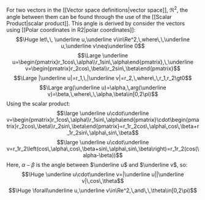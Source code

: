 For two vectors in the [[Vector space definitions|vector space]], $\Re^2$, the angle between them can be found through the use of the [[Scalar Product|scalar product]]. This angle is derived by consider the vectors using [[Polar coordinates in R2|polar coordinates]]:
$$\Huge let\,\, \underline u,\underline v\in\Re^2,\,where\,\,\underline u,\underline v\neq\underline 0$$
$$\Large \underline u=\begin{pmatrix}r_1cos\,\alpha\\r_1sin\,\alpha\end{pmatrix},\,\underline v=\begin{pmatrix}r_2cos\,\beta\\r_2sin\,\beta\end{pmatrix}$$
$$\Large |\underline u|=r_1,\,|\underline v|=r_2,\,where\,\,r_1,r_2\gt0$$
$$\Large arg(\underline u)=\alpha,\,arg(\underline v)=\beta,\,where\,\,\alpha,\beta\in[0,2\pi)$$
Using the scalar product:
$$\large \underline u\cdot\underline v=\begin{pmatrix}r_1cos\,\alpha\\r_1sin\,\alpha\end{pmatrix}\cdot\begin{pmatrix}r_2cos\,\beta\\r_2sin\,\beta\end{pmatrix}=r_1r_2cos\,\alpha\,cos\,\beta+r_1r_2sin\,\alpha\,sin\,\beta$$
$$\large \underline u\cdot\underline v=r_1r_2\left(cos\,\alpha\,cos\,\beta+sin\,\alpha\,sin\,\beta\right)=r_1r_2(cos(\alpha-\beta))$$
Here, $\alpha -\beta$ is the angle between $\underline u$ and $\underline v$, so:
$$\Huge \underline u\cdot\underline v=|\underline u||\underline v|\,cos\,\theta$$
$$\Huge \forall\underline u,\underline v\in\Re^2,\,and\,\,\theta\in[0,2\pi)$$